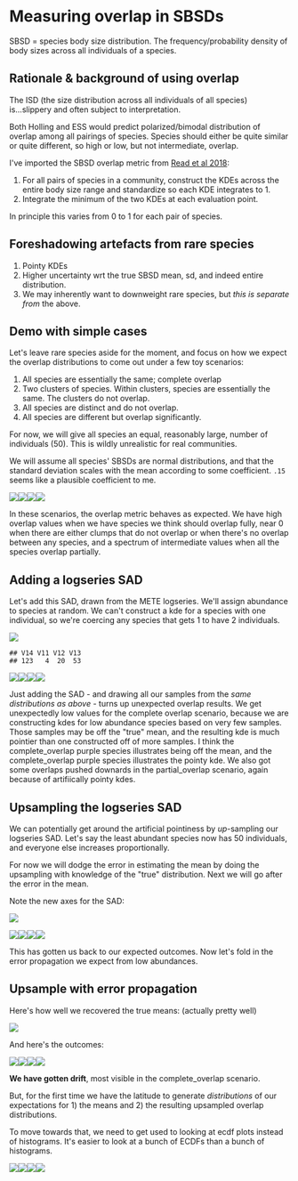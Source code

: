 Measuring overlap in SBSDs
================

SBSD = species body size distribution. The frequency/probability density of body sizes across all individuals of a species.

Rationale & background of using overlap
---------------------------------------

The ISD (the size distribution across all individuals of all species) is...slippery and often subject to interpretation.

Both Holling and ESS would predict polarized/bimodal distribution of overlap among all pairings of species. Species should either be quite similar or quite different, so high or low, but not intermediate, overlap.

I've imported the SBSD overlap metric from [Read et al 2018](https://onlinelibrary.wiley.com/doi/full/10.1111/ecog.03641):

1.  For all pairs of species in a community, construct the KDEs across the entire body size range and standardize so each KDE integrates to 1.
2.  Integrate the minimum of the two KDEs at each evaluation point.

In principle this varies from 0 to 1 for each pair of species.

Foreshadowing artefacts from rare species
-----------------------------------------

1.  Pointy KDEs
2.  Higher uncertainty wrt the true SBSD mean, sd, and indeed entire distribution.
3.  We may inherently want to downweight rare species, but *this is separate from* the above.

Demo with simple cases
----------------------

Let's leave rare species aside for the moment, and focus on how we expect the overlap distributions to come out under a few toy scenarios:

1.  All species are essentially the same; complete overlap
2.  Two clusters of species. Within clusters, species are essentially the same. The clusters do not overlap.
3.  All species are distinct and do not overlap.
4.  All species are different but overlap significantly.

For now, we will give all species an equal, reasonably large, number of individuals (50). This is wildly unrealistic for real communities.

We will assume all species' SBSDs are normal distributions, and that the standard deviation scales with the mean according to some coefficient. `.15` seems like a plausible coefficient to me.

![](report_14_files/figure-markdown_github/show%20plots-1.png)![](report_14_files/figure-markdown_github/show%20plots-2.png)![](report_14_files/figure-markdown_github/show%20plots-3.png)![](report_14_files/figure-markdown_github/show%20plots-4.png)

In these scenarios, the overlap metric behaves as expected. We have high overlap values when we have species we think should overlap fully, near 0 when there are either clumps that do not overlap or when there's no overlap between any species, and a spectrum of intermediate values when all the species overlap partially.

Adding a logseries SAD
----------------------

Let's add this SAD, drawn from the METE logseries. We'll assign abundance to species at random. We can't construct a kde for a species with one individual, so we're coercing any species that gets 1 to have 2 individuals.

![](report_14_files/figure-markdown_github/plot%20sad-1.png)

    ## V14 V11 V12 V13 
    ## 123   4  20  53

![](report_14_files/figure-markdown_github/plot%20ls%20outcomes-1.png)![](report_14_files/figure-markdown_github/plot%20ls%20outcomes-2.png)![](report_14_files/figure-markdown_github/plot%20ls%20outcomes-3.png)![](report_14_files/figure-markdown_github/plot%20ls%20outcomes-4.png)

Just adding the SAD - and drawing all our samples from the *same distributions as above* - turns up unexpected overlap results. We get unexpectedly low values for the complete overlap scenario, because we are constructing kdes for low abundance species based on very few samples. Those samples may be off the "true" mean, and the resulting kde is much pointier than one constructed off of more samples. I think the complete\_overlap purple species illustrates being off the mean, and the complete\_overlap purple species illustrates the pointy kde. We also got some overlaps pushed downards in the partial\_overlap scenario, again because of artifiically pointy kdes.

Upsampling the logseries SAD
----------------------------

We can potentially get around the artificial pointiness by *up*-sampling our logseries SAD. Let's say the least abundant species now has 50 individuals, and everyone else increases proportionally.

For now we will dodge the error in estimating the mean by doing the upsampling with knowledge of the "true" distribution. Next we will go after the error in the mean.

Note the new axes for the SAD:

![](report_14_files/figure-markdown_github/show%20new%20sad-1.png)

![](report_14_files/figure-markdown_github/show%20upsampled%20LS%20outcomes-1.png)![](report_14_files/figure-markdown_github/show%20upsampled%20LS%20outcomes-2.png)![](report_14_files/figure-markdown_github/show%20upsampled%20LS%20outcomes-3.png)![](report_14_files/figure-markdown_github/show%20upsampled%20LS%20outcomes-4.png)

This has gotten us back to our expected outcomes. Now let's fold in the error propagation we expect from low abundances.

Upsample with error propagation
-------------------------------

Here's how well we recovered the true means: (actually pretty well)

![](report_14_files/figure-markdown_github/show%20mean%20recovery-1.png)

And here's the outcomes:

![](report_14_files/figure-markdown_github/show%20error%20prop%20outcomes-1.png)![](report_14_files/figure-markdown_github/show%20error%20prop%20outcomes-2.png)![](report_14_files/figure-markdown_github/show%20error%20prop%20outcomes-3.png)![](report_14_files/figure-markdown_github/show%20error%20prop%20outcomes-4.png)

**We have gotten drift**, most visible in the complete\_overlap scenario.

But, for the first time we have the latitude to generate *distributions* of our expectations for 1) the means and 2) the resulting upsampled overlap distributions.

To move towards that, we need to get used to looking at ecdf plots instead of histograms. It's easier to look at a bunch of ECDFs than a bunch of histograms.

![](report_14_files/figure-markdown_github/ecdf%20plot%20demo-1.png)![](report_14_files/figure-markdown_github/ecdf%20plot%20demo-2.png)![](report_14_files/figure-markdown_github/ecdf%20plot%20demo-3.png)![](report_14_files/figure-markdown_github/ecdf%20plot%20demo-4.png)
